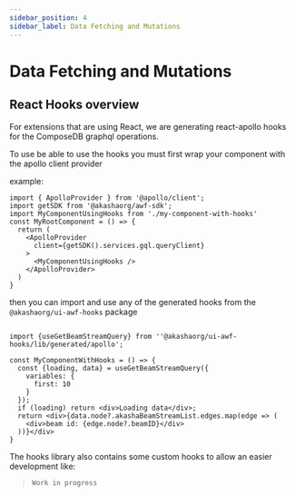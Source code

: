 ```yaml
---
sidebar_position: 4
sidebar_label: Data Fetching and Mutations
---
```


# Data Fetching and Mutations

## React Hooks overview
For extensions that are using React, we are generating react-apollo hooks for the ComposeDB graphql operations.

To use be able to use the hooks you must first wrap your component with the apollo client provider

example:

```tsx title="./my-root-component.tsx"
import { ApolloProvider } from '@apollo/client';
import getSDK from '@akashaorg/awf-sdk';
import MyComponentUsingHooks from './my-component-with-hooks'
const MyRootComponent = () => {
  return (
    <ApolloProvider
      client={getSDK().services.gql.queryClient}
    >
      <MyComponentUsingHooks />
    </ApolloProvider>
  )
}
```

then you can import and use any of the generated hooks from the `@akashaorg/ui-awf-hooks` package

```tsx title="./my-component-with-hooks.tsx"

import {useGetBeamStreamQuery} from ''@akashaorg/ui-awf-hooks/lib/generated/apollo';

const MyComponentWithHooks = () => {
  const {loading, data} = useGetBeamStreamQuery({
    variables: {
      first: 10
    }
  });
  if (loading) return <div>Loading data</div>;
  return <div>{data.node?.akashaBeamStreamList.edges.map(edge => (
    <div>beam id: {edge.node?.beamID}</div>
  ))}</div>
}

```

The hooks library also contains some custom hooks to allow an easier development like:

> `Work in progress`
